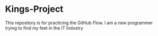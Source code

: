 # Kings-Project
This repository is for practicing the GitHub Flow.
I am a new programmer trying to find my feet in the IT Industry
